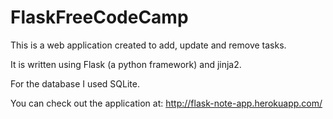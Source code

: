 # FlaskFreeCodeCamp

This is a web application created to add, update and remove tasks.

It is written using Flask (a python framework) and jinja2. 

For the database I used SQLite. 

You can check out the application at:
http://flask-note-app.herokuapp.com/
